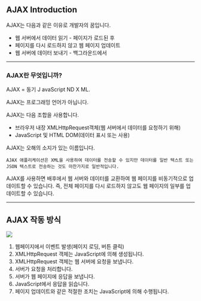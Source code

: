 ## AJAX Introduction

AJAX는 다음과 같은 이유로 개발자의 꿈입니다.

- 웹 서버에서 데이터 읽기 - 페이지가 로드된 후
- 페이지를 다시 로드하지 않고 웹 페이지 업데이트
- 웹 서버에 데이터 보내기 - 백그라운드에서

---

### AJAX란 무엇입니까?

AJAX = 동기 J avaScript ND X ML.

AJAX는 프로그래밍 언어가 아닙니다.

AJAX는 다음 조합을 사용합니다.

- 브라우저 내장 XMLHttpRequest객체(웹 서버에서 데이터를 요청하기 위해)
- JavaScript 및 HTML DOM(데이터 표시 또는 사용)

AJAX는 오해의 소지가 있는 이름입니다.

    AJAX 애플리케이션은 XML을 사용하여 데이터를 전송할 수 있지만 데이터를 일반 텍스트 또는 JSON 텍스트로 전송하는 것도 마찬가지로 일반적입니다.

AJAX를 사용하면 배후에서 웹 서버와 데이터를 교환하여 웹 페이지를 비동기적으로 업데이트할 수 있습니다. 즉, 전체 페이지를 다시 로드하지 않고도 웹 페이지의 일부를 업데이트할 수 있습니다.

---

## AJAX 작동 방식

<img src='https://www.w3schools.com/js/pic_ajax.gif'>

1. 웹페이지에서 이벤트 발생(페이지 로딩, 버튼 클릭)
2. XMLHttpRequest 객체는 JavaScript에 의해 생성됩니다.
3. XMLHttpRequest 객체는 웹 서버에 요청을 보냅니다.
4. 서버가 요청을 처리합니다.
5. 서버가 웹 페이지에 응답을 보냅니다.
6. JavaScript에서 응답을 읽습니다.
7. 페이지 업데이트와 같은 적절한 조치는 JavaScript에 의해 수행됩니다.
